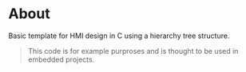 # About

Basic template for HMI design in C using a hierarchy tree structure.

> This code is for example purproses and is thought to be used in embedded projects.
